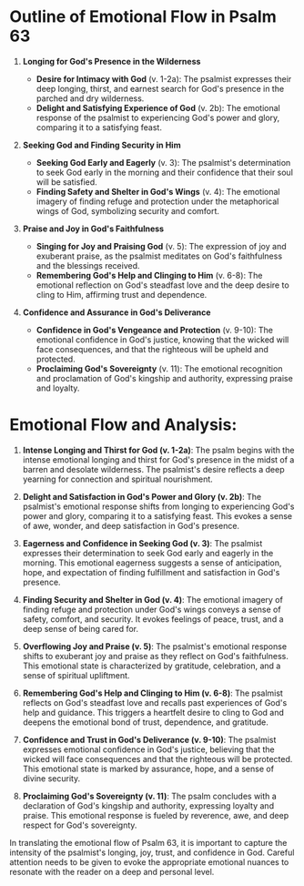# Outline of Emotional Flow in Psalm 63

1. **Longing for God's Presence in the Wilderness**
   - **Desire for Intimacy with God** (v. 1-2a): The psalmist expresses their deep longing, thirst, and earnest search for God's presence in the parched and dry wilderness.
   - **Delight and Satisfying Experience of God** (v. 2b): The emotional response of the psalmist to experiencing God's power and glory, comparing it to a satisfying feast.

2. **Seeking God and Finding Security in Him**
   - **Seeking God Early and Eagerly** (v. 3): The psalmist's determination to seek God early in the morning and their confidence that their soul will be satisfied.
   - **Finding Safety and Shelter in God's Wings** (v. 4): The emotional imagery of finding refuge and protection under the metaphorical wings of God, symbolizing security and comfort.

3. **Praise and Joy in God's Faithfulness**
   - **Singing for Joy and Praising God** (v. 5): The expression of joy and exuberant praise, as the psalmist meditates on God's faithfulness and the blessings received.
   - **Remembering God's Help and Clinging to Him** (v. 6-8): The emotional reflection on God's steadfast love and the deep desire to cling to Him, affirming trust and dependence.

4. **Confidence and Assurance in God's Deliverance**
   - **Confidence in God's Vengeance and Protection** (v. 9-10): The emotional confidence in God's justice, knowing that the wicked will face consequences, and that the righteous will be upheld and protected.
   - **Proclaiming God's Sovereignty** (v. 11): The emotional recognition and proclamation of God's kingship and authority, expressing praise and loyalty.

# Emotional Flow and Analysis:

1. **Intense Longing and Thirst for God (v. 1-2a)**: The psalm begins with the intense emotional longing and thirst for God's presence in the midst of a barren and desolate wilderness. The psalmist's desire reflects a deep yearning for connection and spiritual nourishment.

2. **Delight and Satisfaction in God's Power and Glory (v. 2b)**: The psalmist's emotional response shifts from longing to experiencing God's power and glory, comparing it to a satisfying feast. This evokes a sense of awe, wonder, and deep satisfaction in God's presence.

3. **Eagerness and Confidence in Seeking God (v. 3)**: The psalmist expresses their determination to seek God early and eagerly in the morning. This emotional eagerness suggests a sense of anticipation, hope, and expectation of finding fulfillment and satisfaction in God's presence.

4. **Finding Security and Shelter in God (v. 4)**: The emotional imagery of finding refuge and protection under God's wings conveys a sense of safety, comfort, and security. It evokes feelings of peace, trust, and a deep sense of being cared for.

5. **Overflowing Joy and Praise (v. 5)**: The psalmist's emotional response shifts to exuberant joy and praise as they reflect on God's faithfulness. This emotional state is characterized by gratitude, celebration, and a sense of spiritual upliftment.

6. **Remembering God's Help and Clinging to Him (v. 6-8)**: The psalmist reflects on God's steadfast love and recalls past experiences of God's help and guidance. This triggers a heartfelt desire to cling to God and deepens the emotional bond of trust, dependence, and gratitude.

7. **Confidence and Trust in God's Deliverance (v. 9-10)**: The psalmist expresses emotional confidence in God's justice, believing that the wicked will face consequences and that the righteous will be protected. This emotional state is marked by assurance, hope, and a sense of divine security.

8. **Proclaiming God's Sovereignty (v. 11)**: The psalm concludes with a declaration of God's kingship and authority, expressing loyalty and praise. This emotional response is fueled by reverence, awe, and deep respect for God's sovereignty.

In translating the emotional flow of Psalm 63, it is important to capture the intensity of the psalmist's longing, joy, trust, and confidence in God. Careful attention needs to be given to evoke the appropriate emotional nuances to resonate with the reader on a deep and personal level.